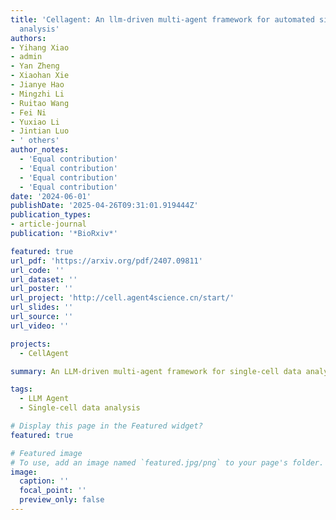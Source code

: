 ```yaml
---
title: 'Cellagent: An llm-driven multi-agent framework for automated single-cell data
  analysis'
authors:
- Yihang Xiao
- admin
- Yan Zheng
- Xiaohan Xie
- Jianye Hao
- Mingzhi Li
- Ruitao Wang
- Fei Ni
- Yuxiao Li
- Jintian Luo
- ' others'
author_notes:
  - 'Equal contribution'
  - 'Equal contribution'
  - 'Equal contribution'
  - 'Equal contribution'
date: '2024-06-01'
publishDate: '2025-04-26T09:31:01.919444Z'
publication_types:
- article-journal
publication: '*BioRxiv*'

featured: true
url_pdf: 'https://arxiv.org/pdf/2407.09811'
url_code: ''
url_dataset: ''
url_poster: ''
url_project: 'http://cell.agent4science.cn/start/'
url_slides: ''
url_source: ''
url_video: ''

projects:
  - CellAgent

summary: An LLM-driven multi-agent framework for single-cell data analysis, ensuring high-quality results with minimal effort.

tags:
  - LLM Agent
  - Single-cell data analysis

# Display this page in the Featured widget?
featured: true

# Featured image
# To use, add an image named `featured.jpg/png` to your page's folder.
image:
  caption: ''
  focal_point: ''
  preview_only: false
---
```

